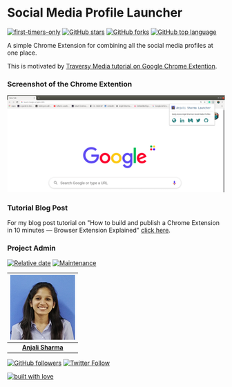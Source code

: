 # Social Media Profile Launcher

[![first-timers-only](https://img.shields.io/badge/first--timers--only-friendly-tomato.svg?style=flat&logo=git)](https://github.com/AnjaliSharma1234/SocialMediaProfileLauncher/issues) [![GitHub stars](https://img.shields.io/github/stars/AnjaliSharma1234/SocialMediaProfileLauncher.svg?logo=github)](https://github.com/AnjaliSharma1234/SocialMediaProfileLauncher/stargazers) [![GitHub forks](https://img.shields.io/github/forks/AnjaliSharma1234/SocialMediaProfileLauncher.svg?logo=github&color=teal)](https://github.com/AnjaliSharma1234/SocialMediaProfileLauncher/network) [![GitHub top language](https://img.shields.io/github/languages/top/AnjaliSharma1234/SocialMediaProfileLauncher?color=yellow&logo=javascript)](https://github.com/AnjaliSharma1234/SocialMediaProfileLauncher)

A simple Chrome Extension for combining all the social media profiles at one place.

This is motivated by [Traversy Media tutorial on Google Chrome Extention](https://www.youtube.com/watch?v=wHZCYi1K664).

### Screenshot of the Chrome Extention

![](images/Screenshot.png)

### Tutorial Blog Post

For my blog post tutorial on "How to build and publish a Chrome Extension in 10 minutes — Browser Extension Explained" [click here](https://medium.com/mobile-web-dev/how-to-build-and-publish-a-chrome-extension-in-10-minutes-browser-extension-explained-6caa17df46f).

### Project Admin

[![Relative date](https://img.shields.io/date/1577392258?color=important&label=started&logo=github)](https://github.com/AnjaliSharma1234/) [![Maintenance](https://img.shields.io/maintenance/yes/2020?color=green&logo=github)](https://github.com/AnjaliSharma1234/)

| ![](images/anjali-sharma.png) |
| :----------------------------------------------------------: |
| **[Anjali Sharma](https://www.linkedin.com/in/anjalisharmaaa/)**  |

[![GitHub followers](https://img.shields.io/github/followers/AnjaliSharma1234.svg?label=Follow%20@AnjaliSharma1234&style=social)](https://github.com/AnjaliSharma1234/) [![Twitter Follow](https://img.shields.io/twitter/follow/AnjaliiSharmaaa?style=social)](https://twitter.com/AnjaliiSharmaaa) 

[![built with love](https://forthebadge.com/images/badges/built-with-love.svg)](https://github.com/AnjaliSharma1234/)
